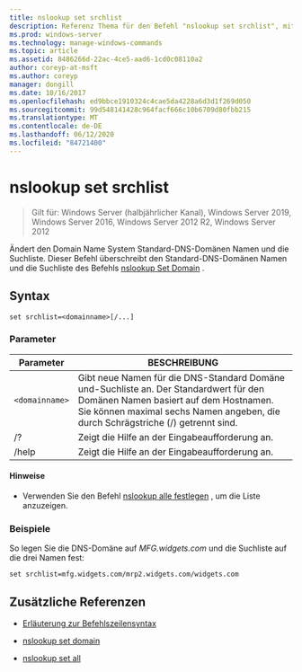```yaml
---
title: nslookup set srchlist
description: Referenz Thema für den Befehl "nslookup set srchlist", mit dem der DNS-Domain Name System Standard Domänen Name und die Suchliste geändert werden.
ms.prod: windows-server
ms.technology: manage-windows-commands
ms.topic: article
ms.assetid: 8486266d-22ac-4ce5-aad6-1cd0c08110a2
author: coreyp-at-msft
ms.author: coreyp
manager: dongill
ms.date: 10/16/2017
ms.openlocfilehash: ed9bbce1910324c4cae5da4228a6d3d1f269d050
ms.sourcegitcommit: 99d548141428c964facf666c10b6709d80fbb215
ms.translationtype: MT
ms.contentlocale: de-DE
ms.lasthandoff: 06/12/2020
ms.locfileid: "84721400"
---
```

# <a name="nslookup-set-srchlist"></a>nslookup set srchlist

> Gilt für: Windows Server (halbjährlicher Kanal), Windows Server 2019, Windows Server 2016, Windows Server 2012 R2, Windows Server 2012

Ändert den Domain Name System Standard-DNS-Domänen Namen und die Suchliste. Dieser Befehl überschreibt den Standard-DNS-Domänen Namen und die Suchliste des Befehls [nslookup Set Domain](nslookup-set-domain.md) .

## <a name="syntax"></a>Syntax

```
set srchlist=<domainname>[/...]
```

### <a name="parameters"></a>Parameter

| Parameter | BESCHREIBUNG |
| --------- | ----------- |
| `<domainname>` | Gibt neue Namen für die DNS-Standard Domäne und-Suchliste an. Der Standardwert für den Domänen Namen basiert auf dem Hostnamen. Sie können maximal sechs Namen angeben, die durch Schrägstriche (/) getrennt sind. |
| /? | Zeigt die Hilfe an der Eingabeaufforderung an. |
| /help | Zeigt die Hilfe an der Eingabeaufforderung an. |

#### <a name="remarks"></a>Hinweise

- Verwenden Sie den Befehl [nslookup alle festlegen](nslookup-set-all.md) , um die Liste anzuzeigen.

### <a name="examples"></a>Beispiele

So legen Sie die DNS-Domäne auf *MFG.widgets.com* und die Suchliste auf die drei Namen fest:

```
set srchlist=mfg.widgets.com/mrp2.widgets.com/widgets.com
```

## <a name="additional-references"></a>Zusätzliche Referenzen

- [Erläuterung zur Befehlszeilensyntax](command-line-syntax-key.md)

- [nslookup set domain](nslookup-set-domain.md)

- [nslookup set all](nslookup-set-all.md)

